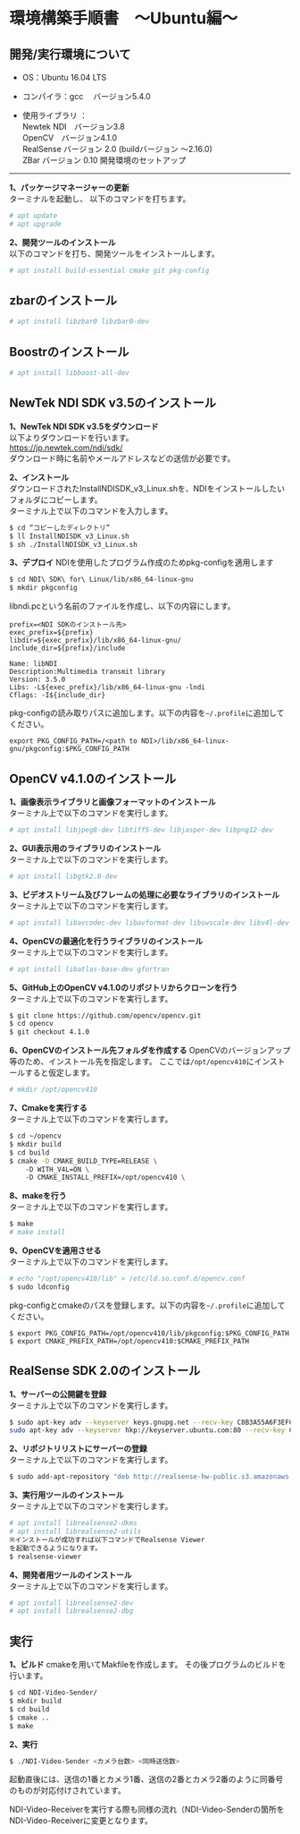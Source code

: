 環境構築手順書　～Ubuntu編～  
=======

開発/実行環境について  
-------------------
 * OS：Ubuntu 16.04 LTS  

 * コンパイラ：gcc 　バージョン5.4.0  

 * 使用ライブラリ ：   
Newtek NDI　バージョン3.8  
OpenCV　バージョン4.1.0  
RealSense バージョン 2.0 (buildバージョン ～2.16.0)  
ZBar バージョン 0.10
開発環境のセットアップ  
--------------------
**1、パッケージマネージャーの更新**  
ターミナルを起動し、 以下のコマンドを打ちます。  
```bash
# apt update  
# apt upgrade  
```

**2、開発ツールのインストール**  
 以下のコマンドを打ち、開発ツールをインストールします。  
```bash
# apt install build-essential cmake git pkg-config  
```

zbarのインストール 
--------------------
```bash
# apt install libzbar0 libzbar0-dev
```

Boostrのインストール 
--------------------
```bash
# apt install libboost-all-dev
```
NewTek NDI SDK v3.5のインストール  
--------------------
**1、NewTek NDI SDK v3.5をダウンロード**  
 以下よりダウンロードを行います。  
https://jp.newtek.com/ndi/sdk/  
ダウンロード時に名前やメールアドレスなどの送信が必要です。  

**2、インストール**  
 ダウンロードされたInstallNDISDK\_v3\_Linux.shを、NDIをインストールしたいフォルダにコピーします。  
 ターミナル上で以下のコマンドを入力します。  
```bash
$ cd “コピーしたディレクトリ”  
$ ll InstallNDISDK_v3_Linux.sh  
$ sh ./InstallNDISDK_v3_Linux.sh  
```

**3、デプロイ**
NDIを使用したプログラム作成のためpkg-configを適用します
```bash
$ cd NDI\ SDK\ for\ Linux/lib/x86_64-linux-gnu
$ mkdir pkgconfig
```
libndi.pcという名前のファイルを作成し、以下の内容にします。
```
prefix=<NDI SDKのインストール先>
exec_prefix=${prefix}
libdir=${exec_prefix}/lib/x86_64-linux-gnu/
include_dir=${prefix}/include

Name: libNDI
Description:Multimedia transmit library
Version: 3.5.0
Libs: -L${exec_prefix}/lib/x86_64-linux-gnu -lndi
Cflags: -I${include_dir}
```
pkg-configの読み取りパスに追加します。以下の内容を`~/.profile`に追加してください。

```
export PKG_CONFIG_PATH=/<path to NDI>/lib/x86_64-linux-gnu/pkgconfig:$PKG_CONFIG_PATH
```

OpenCV v4.1.0のインストール
--------------------
**1、画像表示ライブラリと画像フォーマットのインストール**  
ターミナル上で以下のコマンドを実行します。  
```bash
# apt install libjpeg8-dev libtiff5-dev libjasper-dev libpng12-dev  
```

**2、GUI表示用のライブラリのインストール**  
ターミナル上で以下のコマンドを実行します。  
```bash
# apt install libgtk2.0-dev  
```

**3、ビデオストリーム及びフレームの処理に必要なライブラリのインストール**  
ターミナル上で以下のコマンドを実行します。  
```bash
# apt install libavcodec-dev libavformat-dev libswscale-dev libv4l-dev  
```

**4、OpenCVの最適化を行うライブラリのインストール**  
ターミナル上で以下のコマンドを実行します。  
```bash
# apt install libatlas-base-dev gfortran  
```

**5、GitHub上のOpenCV v4.1.0のリポジトリからクローンを行う**  
ターミナル上で以下のコマンドを実行します。  
```bash
$ git clone https://github.com/opencv/opencv.git  
$ cd opencv  
$ git checkout 4.1.0  
```
**6、OpenCVのインストール先フォルダを作成する**
OpenCVのバージョンアップ等のため、インストール先を指定します。
ここでは`/opt/opencv410`にインストールすると仮定します。
```bash
# mkdir /opt/opencv410
```
**7、Cmakeを実行する**  
 ターミナル上で以下のコマンドを実行します。  
```bash
$ cd ~/opencv  
$ mkdir build  
$ cd build  
$ cmake -D CMAKE_BUILD_TYPE=RELEASE \  
	-D WITH_V4L=ON \  
	-D CMAKE_INSTALL_PREFIX=/opt/opencv410 \  
```

**8、makeを行う**  
 ターミナル上で以下のコマンドを実行します。  
```bash  
$ make  
# make install  
```

**9、OpenCVを適用させる**  
 ターミナル上で以下のコマンドを実行します。  
```bash  
# echo "/opt/opencv410/lib" > /etc/ld.so.conf.d/opencv.conf 
$ sudo ldconfig  
```
pkg-configとcmakeのパスを登録します。以下の内容を`~/.profile`に追加してください。
```
$ export PKG_CONFIG_PATH=/opt/opencv410/lib/pkgconfig:$PKG_CONFIG_PATH
$ export CMAKE_PREFIX_PATH=/opt/opencv410:$CMAKE_PREFIX_PATH
```

RealSense SDK 2.0のインストール  
---------------------------
**1、サーバーの公開鍵を登録**  
 ターミナル上で以下のコマンドを実行します。  
```bash
$ sudo apt-key adv --keyserver keys.gnupg.net --recv-key C8B3A55A6F3EFCDE || \  
sudo apt-key adv --keyserver hkp://keyserver.ubuntu.com:80 --recv-key C8B3A55A6F3EFCDE  
```

**2、リポジトリリストにサーバーの登録**  
 ターミナル上で以下のコマンドを実行します。  
```bash
$ sudo add-apt-repository "deb http://realsense-hw-public.s3.amazonaws.com/Debian/apt-repo xenial main" -u  
```

**3、実行用ツールのインストール**  
 ターミナル上で以下のコマンドを実行します。  
```bash
# apt install librealsense2-dkms     
# apt install librealsense2-utils  
※インストールが成功すれば以下コマンドでRealsense Viewer  
を起動できるようになります。  
$ realsense-viewer  
```

**4、開発者用ツールのインストール**  
 ターミナル上で以下のコマンドを実行します。  
```bash
# apt install librealsense2-dev  
# apt install librealsense2-dbg  
```


実行  
---------------------------
**1、ビルド** 
cmakeを用いてMakfileを作成します。
その後プログラムのビルドを行います。
```bash
$ cd NDI-Video-Sender/ 
$ mkdir build
$ cd build
$ cmake ..
$ make
```

**2、実行**  
```bash
$ ./NDI-Video-Sender <カメラ台数> <同時送信数>
```
起動直後には、送信の1番とカメラ1番、送信の2番とカメラ2番のように同番号のものが対応付けされています。

 NDI-Video-Receiverを実行する際も同様の流れ（NDI-Video-Senderの箇所をNDI-Video-Receiverに変更となります。  

